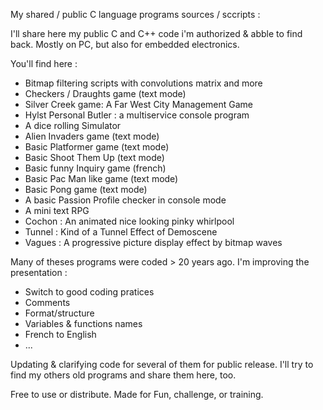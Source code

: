 My shared / public  C language programs sources / sccripts :  

I'll share here my public C and C++ code i'm authorized & abble to find back. 
Mostly on PC, but also for embedded electronics.

You'll find here :
- Bitmap filtering scripts with convolutions matrix and more
- Checkers / Draughts game (text mode)
- Silver Creek game: A Far West City Management Game
- Hylst Personal Butler : a multiservice console program
- A dice rolling Simulator
- Alien Invaders game (text mode)
- Basic Platformer game (text mode)
- Basic Shoot Them Up (text mode)
- Basic funny Inquiry game (french)
- Basic Pac Man like game (text mode)
- Basic Pong game (text mode)
- A basic Passion Profile checker in console mode
- A mini text RPG
- Cochon : An animated nice looking pinky whirlpool
- Tunnel : Kind of a Tunnel Effect of Demoscene
- Vagues : A progressive picture display effect by bitmap waves


Many of theses programs were coded > 20 years ago. 
I'm improving the presentation : 
- Switch to good coding pratices
- Comments 
- Format/structure 
- Variables & functions names  
- French to English 
- ...

Updating & clarifying code for several of them for public release.
I'll try to find my others old programs and share them here, too.

Free to use or distribute.
Made for Fun, challenge, or training.

